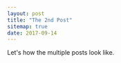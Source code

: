```yaml
---
layout: post
title: "The 2nd Post"
sitemap: true
date: 2017-09-14
---
```


Let's how the multiple posts look like.
